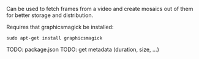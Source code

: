 Can be used to fetch frames from a video and create
mosaics out of them for better storage and distribution.

Requires that graphicsmagick be installed:

    sudo apt-get install graphicsmagick

TODO: package.json
TODO: get metadata (duration, size, ...)
